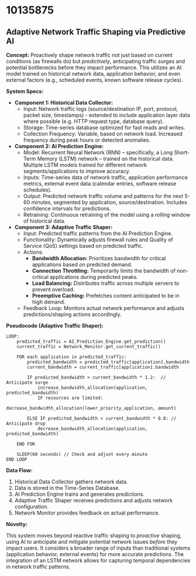 # 10135875

## Adaptive Network Traffic Shaping via Predictive AI

**Concept:** Proactively shape network traffic not just based on current conditions (as firewalls do) but *predictively*, anticipating traffic surges and potential bottlenecks before they impact performance. This utilizes an AI model trained on historical network data, application behavior, and even external factors (e.g., scheduled events, known software release cycles).

**System Specs:**

*   **Component 1: Historical Data Collector:**
    *   Input: Network traffic logs (source/destination IP, port, protocol, packet size, timestamps) - extended to include application layer data where possible (e.g. HTTP request type, database query).
    *   Storage: Time-series database optimized for fast reads and writes.
    *   Collection Frequency: Variable, based on network load. Increased frequency during peak hours or detected anomalies.
*   **Component 2: AI Prediction Engine:**
    *   Model: Recurrent Neural Network (RNN) – specifically, a Long Short-Term Memory (LSTM) network –  trained on the historical data.  Multiple LSTM models trained for different network segments/applications to improve accuracy.
    *   Inputs:  Time-series data of network traffic, application performance metrics, external event data (calendar entries, software release schedules).
    *   Output:  Predicted network traffic volume and patterns for the next 5-60 minutes, segmented by application, source/destination.  Includes confidence intervals for predictions.
    *   Retraining:  Continuous retraining of the model using a rolling window of historical data.
*   **Component 3: Adaptive Traffic Shaper:**
    *   Input: Predicted traffic patterns from the AI Prediction Engine.
    *   Functionality: Dynamically adjusts firewall rules and Quality of Service (QoS) settings based on predicted traffic.
    *   Actions:
        *   **Bandwidth Allocation:** Prioritizes bandwidth for critical applications based on predicted demand.
        *   **Connection Throttling:**  Temporarily limits the bandwidth of non-critical applications during predicted peaks.
        *   **Load Balancing:**  Distributes traffic across multiple servers to prevent overload.
        *   **Preemptive Caching:** Prefetches content anticipated to be in high demand.
    *   Feedback Loop: Monitors actual network performance and adjusts predictions/shaping actions accordingly.

**Pseudocode (Adaptive Traffic Shaper):**

```
LOOP:
    predicted_traffic = AI_Prediction_Engine.get_prediction()
    current_traffic = Network_Monitor.get_current_traffic()

    FOR each application in predicted_traffic:
        predicted_bandwidth = predicted_traffic[application].bandwidth
        current_bandwidth = current_traffic[application].bandwidth

        IF predicted_bandwidth > current_bandwidth * 1.2:  // Anticipate surge
            increase_bandwidth_allocation(application, predicted_bandwidth)
            IF resources are limited:
                decrease_bandwidth_allocation(lower_priority_application, amount)

        ELSE IF predicted_bandwidth < current_bandwidth * 0.8: // Anticipate drop
            decrease_bandwidth_allocation(application, predicted_bandwidth)

    END FOR

    SLEEP(60 seconds) // Check and adjust every minute
END LOOP
```

**Data Flow:**

1.  Historical Data Collector gathers network data.
2.  Data is stored in the Time-Series Database.
3.  AI Prediction Engine trains and generates predictions.
4.  Adaptive Traffic Shaper receives predictions and adjusts network configuration.
5.  Network Monitor provides feedback on actual performance.

**Novelty:**

This system moves beyond reactive traffic shaping to *proactive* shaping, using AI to anticipate and mitigate potential network issues *before* they impact users. It considers a broader range of inputs than traditional systems (application behavior, external events) for more accurate predictions. The integration of an LSTM network allows for capturing temporal dependencies in network traffic patterns.